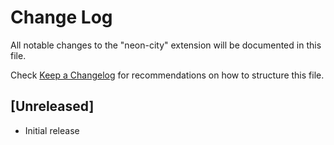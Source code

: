 # Change Log

All notable changes to the "neon-city" extension will be documented in this file.

Check [Keep a Changelog](http://keepachangelog.com/) for recommendations on how to structure this file.

## [Unreleased]

- Initial release
